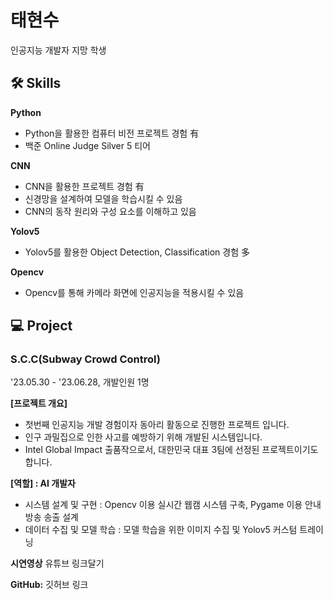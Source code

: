 # 태현수
인공지능 개발자 지망 학생

## 🛠️ Skills
**Python**  
- Python을 활용한 컴퓨터 비전 프로젝트 경험 有
- 백준 Online Judge Silver 5 티어

**CNN**
- CNN을 활용한 프로젝트 경험 有
- 신경망을 설계하여 모델을 학습시킬 수 있음
- CNN의 동작 원리와 구성 요소를 이해하고 있음

**Yolov5**
- Yolov5를 활용한 Object Detection, Classification 경험 多

**Opencv**
- Opencv를 통해 카메라 화면에 인공지능을 적용시킬 수 있음


## 💻 Project

### S.C.C(Subway Crowd Control)
'23.05.30 - '23.06.28, 개발인원 1명

**[프로젝트 개요]**
- 첫번째 인공지능 개발 경험이자 동아리 활동으로 진행한 프로젝트 입니다. 
- 인구 과밀집으로 인한 사고를 예방하기 위해 개발된 시스템입니다.
- Intel Global Impact 출품작으로서, 대한민국 대표 3팀에 선정된 프로젝트이기도 합니다.  

**[역할] : AI 개발자**
- 시스템 설계 및 구현 :
Opencv 이용 실시간 웹캠 시스템 구축, Pygame 이용 안내방송 송출 설계 
- 데이터 수집 및 모델 학습 :
모델 학습을 위한 이미지 수집 및 Yolov5 커스텀 트레이닝

**시연영상**
유튜브 링크달기

**GitHub:**
깃허브 링크





